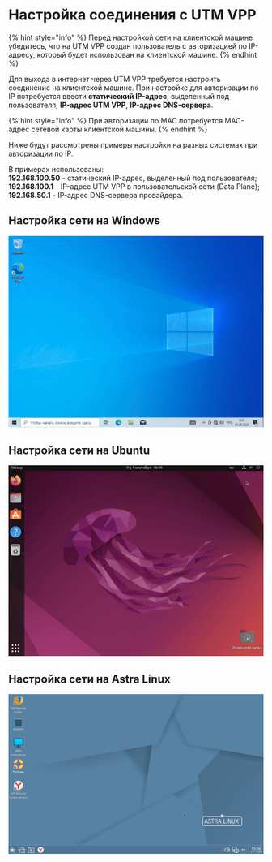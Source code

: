 # Настройка соединения c UTM VPP

{% hint style="info" %}
Перед настройкой сети на клиентской машине убедитесь, что на UTM VPP создан пользователь с авторизацией по IP-адресу, который будет использован на клиентской машине.
{% endhint %}

Для выхода в интернет через UTM VPP требуется настроить соединение на клиентской машине. При настройке для авторизации по IP потребуется ввести **статический IP-адрес**, выделенный под пользователя, **IP-адрес UTM VPP**, **IP-адрес DNS-сервера**.

{% hint style="info" %}
При авторизации по MAC потребуется MAC-адрес сетевой карты клиентской машины.
{% endhint %}


Ниже будут рассмотрены примеры настройки на разных системах при авторизации по IP. 

В примерах использованы:\
**192.168.100.50** - cтатический IP-адрес, выделенный под пользователя;\
**192.168.100.1** - IP-адрес UTM VPP в пользовательской сети (Data Plane);\
**192.168.50.1** - IP-адрес DNS-сервера провайдера.

## Настройка сети на Windows

![](../../.gitbook/assets/setup-client.gif)

## Настройка сети на Ubuntu

![](../../.gitbook/assets/setup-client2.gif)

## Настройка сети на Astra Linux

![](../../.gitbook/assets/setup-client1.gif)

